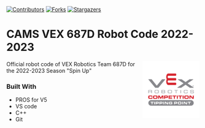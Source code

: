 [![Contributors][contributors-shield]][contributors-url]
[![Forks][forks-shield]][forks-url]
[![Stargazers][stars-shield]][stars-url]

# CAMS VEX 687D Robot Code 2022-2023

[<img src="assets/img/tipping-point-logo.png" align="right" width="150">](https://github.com/687vex/687D-Robot-Code-2022-2023)


Official robot code of VEX Robotics Team 687D for the 2022-2023 Season "Spin Up"


### Built With

-   PROS for V5
-   VS code
-   C++
-   Git

[contributors-shield]: https://img.shields.io/github/contributors/687vex/687D-Robot-Code-2022-2023.svg?style=for-the-badge
[contributors-url]: https://github.com/687vex/687D-Robot-Code-2022-2023/graphs/contributors
[forks-shield]: https://img.shields.io/github/forks/687vex/687D-Robot-Code-2022-2023.svg?style=for-the-badge
[forks-url]: https://github.com/687vex/687D-Robot-Code-2022-2023/network/members
[stars-shield]: https://img.shields.io/github/stars/687vex/687D-Robot-Code-2022-2023.svg?style=for-the-badge
[stars-url]: https://github.com/687vex/687D-Robot-Code-2022-2023/stargazers
